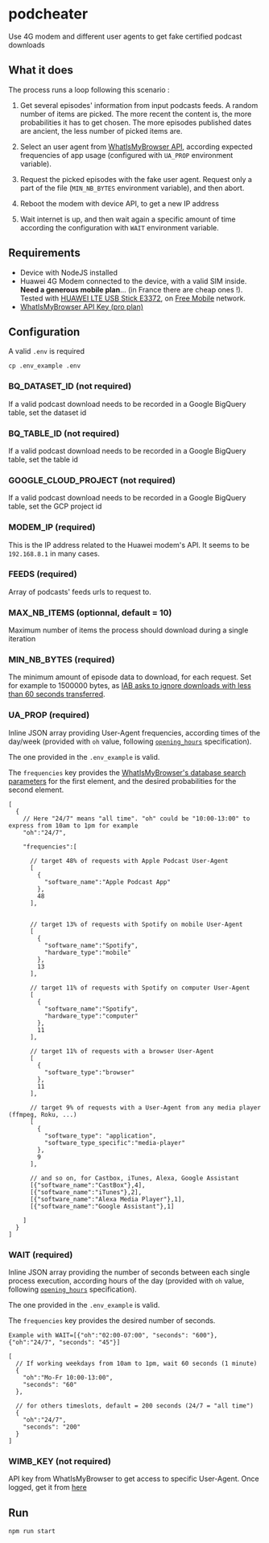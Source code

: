 # podcheater

Use 4G modem and different user agents to get fake certified podcast downloads

## What it does

The process runs a loop following this scenario :

1. Get several episodes' information from input podcasts feeds. A random number of items are picked. The more recent the content is, the more probabilities it has to get chosen. The more episodes published dates are ancient, the less number of picked items are.

2. Select an user agent from [WhatIsMyBrowser API](https://developers.whatismybrowser.com/), according expected frequencies of app usage (configured with `UA_PROP` environment variable).

3. Request the picked episodes with the fake user agent. Request only a part of the file (`MIN_NB_BYTES` environment variable), and then abort.

4. Reboot the modem with device API, to get a new IP address

5. Wait internet is up, and then wait again a specific amount of time according the configuration with `WAIT` environment variable.

## Requirements

- Device with NodeJS installed
- Huawei 4G Modem connected to the device, with a valid SIM inside. **Need a generous mobile plan**... (in France there are cheap ones !). Tested with [HUAWEI LTE USB Stick E3372](https://www.amazon.fr/Huawei-E3372-Adaptateur-r%C3%A9seau-150MBps/dp/B0104LV06M), on [Free Mobile](http://mobile.free.fr/) network.
- [WhatIsMyBrowser API Key (pro plan)](https://developers.whatismybrowser.com/api/pricing/)

## Configuration

A valid `.env` is required

`cp .env_example .env`

### BQ_DATASET_ID (not required)

If a valid podcast download needs to be recorded in a Google BigQuery table, set the dataset id

### BQ_TABLE_ID (not required)

If a valid podcast download needs to be recorded in a Google BigQuery table, set the table id

### GOOGLE_CLOUD_PROJECT (not required)

If a valid podcast download needs to be recorded in a Google BigQuery table, set the GCP project id

### MODEM_IP (required)

This is the IP address related to the Huawei modem's API. It seems to be `192.168.8.1` in many cases.

### FEEDS (required)

Array of podcasts' feeds urls to request to.

### MAX_NB_ITEMS (optionnal, default = 10)

Maximum number of items the process should download during a single iteration

### MIN_NB_BYTES (required)

The minimum amount of episode data to download, for each request. Set for example to 1500000 bytes, as [IAB asks to ignore downloads with less than 60 seconds transferred](https://iabtechlab.com/wp-content/uploads/2017/12/Podcast_Measurement_v2-Dec-20-2017.pdf).

### UA_PROP (required)

Inline JSON array providing User-Agent frequencies, according times of the day/week (provided with `oh` value, following [`opening_hours`](https://wiki.openstreetmap.org/wiki/Key:opening_hours) specification).

The one provided in the `.env_example` is valid.

The `frequencies` key provides the [WhatIsMyBrowser's database search parameters](https://developers.whatismybrowser.com/api/docs/v2/integration-guide/#user-agent-database-search) for the first element, and the desired probabilities for the second element.

```
[
  {
    // Here "24/7" means "all time". "oh" could be "10:00-13:00" to express from 10am to 1pm for example
    "oh":"24/7",

    "frequencies":[

      // target 48% of requests with Apple Podcast User-Agent
      [
        {
          "software_name":"Apple Podcast App"
        },
        48
      ],


      // target 13% of requests with Spotify on mobile User-Agent
      [
        {
          "software_name":"Spotify",
          "hardware_type":"mobile"
        },
        13
      ],

      // target 11% of requests with Spotify on computer User-Agent
      [
        {
          "software_name":"Spotify",
          "hardware_type":"computer"
        },
        11
      ],

      // target 11% of requests with a browser User-Agent
      [
        {
          "software_type":"browser"
        },
        11
      ],

      // target 9% of requests with a User-Agent from any media player (ffmpeg, Roku, ...)
      [
        {
          "software_type": "application",
          "software_type_specific":"media-player"
        },
        9
      ],

      // and so on, for Castbox, iTunes, Alexa, Google Assistant
      [{"software_name":"CastBox"},4],
      [{"software_name":"iTunes"},2],
      [{"software_name":"Alexa Media Player"},1],
      [{"software_name":"Google Assistant"},1]

    ]
  }
]
```

### WAIT (required)

Inline JSON array providing the number of seconds between each single process execution, according hours of the day (provided with `oh` value, following [`opening_hours`](https://wiki.openstreetmap.org/wiki/Key:opening_hours) specification).

The one provided in the `.env_example` is valid.

The `frequencies` key provides the desired number of seconds.

`Example with WAIT=[{"oh":"02:00-07:00", "seconds": "600"}, {"oh":"24/7", "seconds": "45"}]`

```
[
  // If working weekdays from 10am to 1pm, wait 60 seconds (1 minute)
  {
    "oh":"Mo-Fr 10:00-13:00",
    "seconds": "60"
  },

  // for others timeslots, default = 200 seconds (24/7 = "all time")
  {
    "oh":"24/7",
    "seconds": "200"
  }
]
```

### WIMB_KEY (not required)

API key from WhatIsMyBrowser to get access to specific User-Agent. Once logged, get it from [here](https://accounts.whatismybrowser.com/admin/applications/)

## Run

`npm run start`

